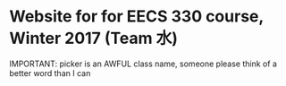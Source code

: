 # Website for for EECS 330 course, Winter 2017 (Team 水)

IMPORTANT: picker is an AWFUL class name, someone please think of a better word than I can
